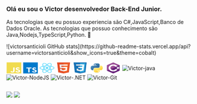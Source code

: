 ### Olá eu sou o Victor desenvolvedor Back-End Junior.
As tecnologias que eu possuo experiencia são C#,JavaScript,Banco de Dados Oracle.
As tecnologias que possuo conhecimento são Java,Nodejs,TypeScript,Python.
👋

<!--
**victorsanticioli/victorsanticioli** is a ✨ _special_ ✨ repository because its `README.md` (this file) appears on your GitHub profile.

Here are some ideas to get you started:

- 🔭 Hoje trabalho com Back-End.
- 🌱 Estudando nodeJS,C#,Java,JavaScript,SQL,Phyton.
- 📫 Contate-me no email: santicioliv@gmail.com
- 😄 Pronouns: Ele/Dele
-->
<div>
  <!-- GithubStats -->
![victorsanticioli GitHub stats](https://github-readme-stats.vercel.app/api?username=victorsanticioli&show_icons=true&theme=cobalt)

</div>

<div style="display: inline_block"><br>
  <img align="center" alt="Victor-Js" height="30" width="40" src="https://raw.githubusercontent.com/devicons/devicon/master/icons/javascript/javascript-plain.svg">
  <img align="center" alt="Victor-Ts" height="30" width="40" src="https://raw.githubusercontent.com/devicons/devicon/master/icons/typescript/typescript-plain.svg">
  <img align="center" alt="Victor-React" height="30" width="40" src="https://raw.githubusercontent.com/devicons/devicon/master/icons/react/react-original.svg">
  <img align="center" alt="Victor-HTML" height="30" width="40" src="https://raw.githubusercontent.com/devicons/devicon/master/icons/html5/html5-original.svg">
  <img align="center" alt="Victor-CSS" height="30" width="40" src="https://raw.githubusercontent.com/devicons/devicon/master/icons/css3/css3-original.svg">
  <img align="center" alt="Victor-Python" height="30" width="40" src="https://raw.githubusercontent.com/devicons/devicon/master/icons/python/python-original.svg">
  <img align="center" alt="Victor-Csharp" height="30" width="40" src="https://raw.githubusercontent.com/devicons/devicon/master/icons/csharp/csharp-original.svg">
  <img align="center" alt="Victor-java" height="30" width="40" <img src="https://cdn.jsdelivr.net/gh/devicons/devicon@latest/icons/java/java-plain-wordmark.svg" />
  <img align="center" alt="Victor-NodeJS" height="30" width="40" <img src="https://cdn.jsdelivr.net/gh/devicons/devicon@latest/icons/nodejs/nodejs-original-wordmark.svg" />
  <img align="center" alt="Victor-.NET" height="30" width="40" <img src="https://cdn.jsdelivr.net/gh/devicons/devicon@latest/icons/dotnetcore/dotnetcore-original.svg" />
  <img align="center" alt="Victor-Git" height="30" width="40" <img src="https://cdn.jsdelivr.net/gh/devicons/devicon@latest/icons/git/git-original.svg" />
  
          
</div>


  ##

<div>
   <a href=https://www.linkedin.com/in/victor-luis-santicioli-6bb395167/ target="_blank"><img src="https://img.shields.io/badge/-LinkedIn-%230077B5?style=for-the-badge&logo=linkedin&logoColor=white" target="_blank"></a> 
   <a href = "mailto:santicioliv@gmail.com"><img src="https://img.shields.io/badge/-Gmail-%23333?style=for-the-badge&logo=gmail&logoColor=white" target="_blank"></a>
</div>



